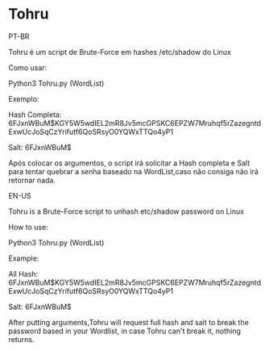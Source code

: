 # Tohru

PT-BR

Tohru é um script de Brute-Force em hashes /etc/shadow do Linux 

Como usar:

Python3 Tohru.py (WordList)

Exemplo:

Hash Completa: $6$FJxnWBuM$KGY5W5wdIEL2mR8Jv5mcGPSKC6EPZW7Mruhqf5rZazegntdExwUcJoSqCzYrifutf6QoSRsyO0YQWxTTQo4yP1

Salt: $6$FJxnWBuM$

Após colocar os argumentos, o script irá solicitar a Hash completa e Salt para tentar quebrar a senha baseado na WordList,caso não consiga não irá retornar nada.

EN-US

Tohru is a Brute-Force script to unhash etc/shadow password on Linux

How to use:

Python3 Tohru.py (WordList)

Example:

All Hash: $6$FJxnWBuM$KGY5W5wdIEL2mR8Jv5mcGPSKC6EPZW7Mruhqf5rZazegntdExwUcJoSqCzYrifutf6QoSRsyO0YQWxTTQo4yP1

Salt: $6$FJxnWBuM$

After putting arguments,Tohru will request full hash and salt to break the password based in your Wordlist, in case Tohru can't break it, nothing returns.


